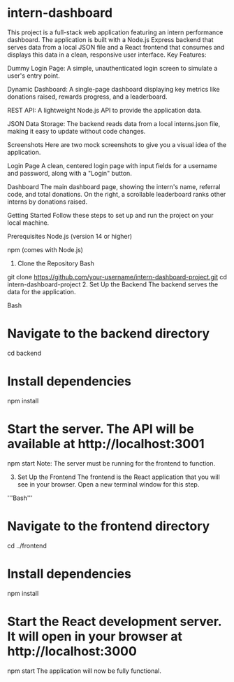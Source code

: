 # intern-dashboard
This project is a full-stack web application featuring an intern performance dashboard. The application is built with a Node.js Express backend that serves data from a local JSON file and a React frontend that consumes and displays this data in a clean, responsive user interface.
Key Features:

Dummy Login Page: A simple, unauthenticated login screen to simulate a user's entry point.

Dynamic Dashboard: A single-page dashboard displaying key metrics like donations raised, rewards progress, and a leaderboard.

REST API: A lightweight Node.js API to provide the application data.

JSON Data Storage: The backend reads data from a local interns.json file, making it easy to update without code changes.

Screenshots
Here are two mock screenshots to give you a visual idea of the application.

Login Page
A clean, centered login page with input fields for a username and password, along with a "Login" button.

Dashboard
The main dashboard page, showing the intern's name, referral code, and total donations. On the right, a scrollable leaderboard ranks other interns by donations raised.

Getting Started
Follow these steps to set up and run the project on your local machine.

Prerequisites
Node.js (version 14 or higher)

npm (comes with Node.js)

1. Clone the Repository
Bash

git clone https://github.com/your-username/intern-dashboard-project.git
cd intern-dashboard-project
2. Set Up the Backend
The backend serves the data for the application.

Bash

# Navigate to the backend directory
cd backend

# Install dependencies
npm install

# Start the server. The API will be available at http://localhost:3001
npm start
Note: The server must be running for the frontend to function.

3. Set Up the Frontend
The frontend is the React application that you will see in your browser. Open a new terminal window for this step.

'''Bash'''

# Navigate to the frontend directory
cd ../frontend

# Install dependencies
npm install

# Start the React development server. It will open in your browser at http://localhost:3000
npm start
The application will now be fully functional.
